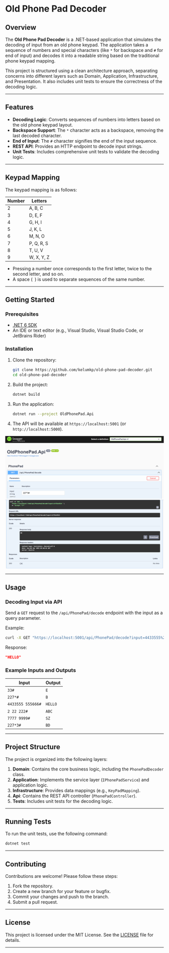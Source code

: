 # Old Phone Pad Decoder

## Overview

The **Old Phone Pad Decoder** is a .NET-based application that simulates the decoding of input from an old phone keypad. The application takes a sequence of numbers and special characters (like `*` for backspace and `#` for end of input) and decodes it into a readable string based on the traditional phone keypad mapping.

This project is structured using a clean architecture approach, separating concerns into different layers such as Domain, Application, Infrastructure, and Presentation. It also includes unit tests to ensure the correctness of the decoding logic.

---

## Features

- **Decoding Logic**: Converts sequences of numbers into letters based on the old phone keypad layout.
- **Backspace Support**: The `*` character acts as a backspace, removing the last decoded character.
- **End of Input**: The `#` character signifies the end of the input sequence.
- **REST API**: Provides an HTTP endpoint to decode input strings.
- **Unit Tests**: Includes comprehensive unit tests to validate the decoding logic.

---

## Keypad Mapping

The keypad mapping is as follows:

| Number | Letters       |
|--------|---------------|
| 2      | A, B, C       |
| 3      | D, E, F       |
| 4      | G, H, I       |
| 5      | J, K, L       |
| 6      | M, N, O       |
| 7      | P, Q, R, S    |
| 8      | T, U, V       |
| 9      | W, X, Y, Z    |

- Pressing a number once corresponds to the first letter, twice to the second letter, and so on.
- A space (` `) is used to separate sequences of the same number.

---

## Getting Started

### Prerequisites

- [.NET 6 SDK](https://dotnet.microsoft.com/download/dotnet/6.0)
- An IDE or text editor (e.g., Visual Studio, Visual Studio Code, or JetBrains Rider)

### Installation

1. Clone the repository:
   ```bash
   git clone https://github.com/kelumkp/old-phone-pad-decoder.git
   cd old-phone-pad-decoder
   ```

2. Build the project:
   ```bash
   dotnet build
   ```

3. Run the application:
   ```bash
   dotnet run --project OldPhonePad.Api
   ```

4. The API will be available at `https://localhost:5001` (or `http://localhost:5000`).

![API_1_](./photos/api_1.png)
![API_2_](./photos/api_2.png)

---

## Usage

### Decoding Input via API

Send a `GET` request to the `/api/PhonePad/decode` endpoint with the input as a query parameter.

Example:
```bash
curl -X GET "https://localhost:5001/api/PhonePad/decode?input=4433555%20555666%23"
```

Response:
```json
"HELLO"
```

### Example Inputs and Outputs

| Input               | Output  |
|---------------------|---------|
| `33#`               | `E`     |
| `227*#`             | `B`     |
| `4433555 555666#`   | `HELLO` |
| `2 22 222#`         | `ABC`   |
| `7777 9999#`        | `SZ`    |
| `227*3#`            | `BD`    |

---

## Project Structure

The project is organized into the following layers:

1. **Domain**: Contains the core business logic, including the `PhonePadDecoder` class.
2. **Application**: Implements the service layer (`IPhonePadService`) and application logic.
3. **Infrastructure**: Provides data mappings (e.g., `KeyPadMapping`).
4. **Api**: Contains the REST API controller (`PhonePadController`).
5. **Tests**: Includes unit tests for the decoding logic.

---

## Running Tests

To run the unit tests, use the following command:
```bash
dotnet test
```

---

## Contributing

Contributions are welcome! Please follow these steps:

1. Fork the repository.
2. Create a new branch for your feature or bugfix.
3. Commit your changes and push to the branch.
4. Submit a pull request.

---

## License

This project is licensed under the MIT License. See the [LICENSE](LICENSE) file for details.


---